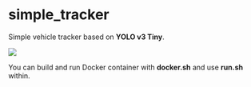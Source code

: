 # simple_tracker

Simple vehicle tracker based on **YOLO v3 Tiny**.

[![](https://img.youtube.com/vi/O4oqdONh_4s/0.jpg)](https://www.youtube.com/watch?v=O4oqdONh_4s)

You can build and run Docker container with **docker.sh** and use **run.sh** within.
